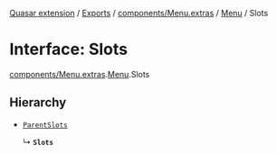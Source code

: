 [Quasar extension](../index.md) / [Exports](../modules.md) / [components/Menu.extras](../modules/components_Menu_extras.md) / [Menu](../modules/components_Menu_extras.Menu.md) / Slots

# Interface: Slots

[components/Menu.extras](../modules/components_Menu_extras.md).[Menu](../modules/components_Menu_extras.Menu.md).Slots

## Hierarchy

- [`ParentSlots`](components_Menu_extras.Menu.ParentSlots.md)

  ↳ **`Slots`**
